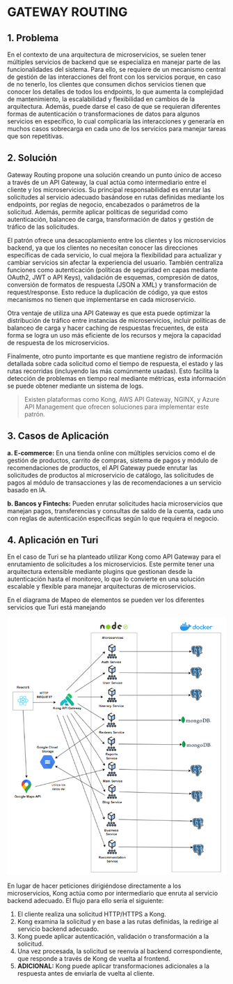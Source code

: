 # GATEWAY ROUTING

## 1. Problema

En el contexto de una arquitectura de microservicios, se suelen tener múltiples servicios de backend que se especializa en manejar parte de las funcionalidades del sistema. Para ello, se requiere de un mecanismo central de gestión de las interacciones del front con los servicios porque, en caso de no tenerlo, los clientes que consumen dichos servicios tienen que conocer los detalles de todos los endpoints, lo que aumenta la complejidad de mantenimiento, la escalabilidad y flexibilidad en cambios de la arquitectura. Además, puede darse el caso de que se requieran diferentes formas de autenticación o transformaciones de datos para algunos servicios en específico, lo cual complicaría las interacciones y generaría en muchos casos sobrecarga en cada uno de los servicios para manejar tareas que son repetitivas.

## 2. Solución

Gateway Routing propone una solución creando un punto único de acceso a través de un API Gateway, la cual actúa como intermediario entre el cliente y los microservicios. Su principal responsabilidad es enrutar las solicitudes al servicio adecuado basándose en rutas definidas mediante los endpoints, por reglas de negocio, encabezados o parámetros de la solicitud. Además, permite aplicar políticas de seguridad como autenticación, balanceo de carga, transformación de datos y gestión de tráfico de las solicitudes.

El patrón ofrece una desacoplamiento entre los clientes y los microservicios backend, ya que los clientes no necesitan conocer las direcciones específicas de cada servicio, lo cual mejora la flexibilidad para actualizar y cambiar servicios sin afectar la experiencia del usuario. También centraliza funciones como autenticación (políticas de seguridad en capas mediante OAuth2, JWT o API Keys), validación de esquemas, compresión de datos, conversión de formatos de respuesta (JSON a XML) y transformación de request/response. Esto reduce la duplicación de código, ya que estos mecanismos no tienen que implementarse en cada microservicio.

Otra ventaje de utiliza una API Gateway es que esta puede optimizar la distribución de tráfico entre instancias de microservicios, incluir políticas de balanceo de carga y hacer caching de respuestas frecuentes, de esta forma se logra un uso más eficiente de los recursos y mejora la capacidad de respuesta de los microservicios.

Finalmente, otro punto importante es que mantiene registro de información detallada sobre cada solicitud como el tiempo de respuesta, el estado y las rutas recorridas (incluyendo las más comúnmente usadas). Esto facilita la detección de problemas en tiempo real mediante métricas, esta información se puede obtener mediante un sistema de logs.  

> Existen plataformas como Kong, AWS API Gateway, NGINX, y Azure API Management que ofrecen soluciones para implementar este patrón.

## 3. Casos de Aplicación

**a. E-commerce:** En una tienda online con múltiples servicios como el de gestión de productos, carrito de compras, sistema de pagos y módulo de recomendaciones de productos, el API Gateway puede enrutar las solicitudes de productos al microservicio de catálogo, las solicitudes de pagos al módulo de transacciones y las de recomendaciones a un servicio basado en IA.  

**b. Bancos y Fintechs:** Pueden enrutar solicitudes hacia microservicios que manejan pagos, transferencias y consultas de saldo de la cuenta, cada uno con reglas de autenticación específicas según lo que requiera el negocio.

## 4. Aplicación en Turi

En el caso de Turi se ha planteado utilizar Kong como API Gateway para el enrutamiento de solicitudes a los microservicios. Este permite tener una arquitectura extensible mediante plugins que gestionan desde la autenticación hasta el monitoreo, lo que lo convierte en una solución escalable y flexible para manejar arquitecturas de microservicios.

En el diagrama de Mapeo de elementos se pueden ver los diferentes servicios que Turi está manejando  

![Mapeo de elementos](/3/3.4/MapeoEntreElementos.png)

En lugar de hacer peticiones dirigiéndose directamente a los microservicios, Kong actúa como por intermediario que enruta al servicio backend adecuado. El flujo para ello sería el siguiente:
1. El cliente realiza una solicitud HTTP/HTTPS a Kong.
2. Kong examina la solicitud y en base a las rutas definidas, la redirige al servicio backend adecuado.
3. Kong puede aplicar autenticación, validación o transformación a la solicitud.
4. Una vez procesada, la solicitud se reenvía al backend correspondiente, que responde a través de Kong de vuelta al frontend.
5. **ADICIONAL:** Kong puede aplicar transformaciones adicionales a la respuesta antes de enviarla de vuelta al cliente.